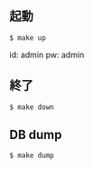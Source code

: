 ## 起動

```
$ make up
```

id: admin
pw: admin

## 終了

```
$ make down
```

## DB dump

```
$ make dump
```


